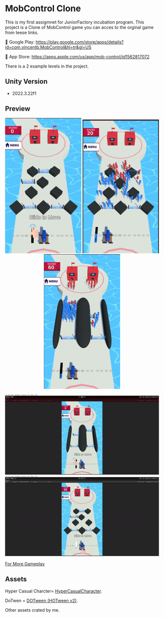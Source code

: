 # MobControl Clone
This is my first assigmnet for JuniorFactory incubation program.
This project is a Clone of MobControl  game you can acces to the orginal game from teese links.

📱 Google Play: https://play.google.com/store/apps/details?id=com.vincentb.MobControl&hl=tr&gl=US

🍎 App Store: https://apps.apple.com/us/app/mob-control/id1562817072

There is a 2 example levels in the project.

## Unity Version
- 2022.3.22f1


## Preview

<p align="center" >
  <img src="MobControl Clone/Assets/Media/SS1.png" width="250" >
  <img src="MobControl Clone/Assets/Media/SS2.png" width="250" >
  <img src="MobControl Clone/Assets/Media/SS3.png" width="250" >
</p>
<p align="center">
  <img src="MobControl Clone/Assets/Media/Lvl1.gif" width="900">
  <img src="MobControl Clone/Assets/Media/Lvl2.gif" width="900">
</p>

[For More Gameplay](https://drive.google.com/drive/u/0/folders/1ESJO5skms8NKmbM_Y-t4btnb_Qev7Jrl)
## Assets
Hyper Casual Charcter= [HyperCasualCharacter](https://sketchfab.com/3d-models/hyper-casual-charcter-9990bda2c5a240c28ef0687d94d22c5d).

DoTwen = [DOTween (HOTween v2)](https://assetstore.unity.com/packages/tools/animation/dotween-hotween-v2-27676).

Other assets crated by me.

 
